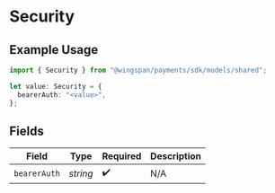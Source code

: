 # Security

## Example Usage

```typescript
import { Security } from "@wingspan/payments/sdk/models/shared";

let value: Security = {
  bearerAuth: "<value>",
};
```

## Fields

| Field              | Type               | Required           | Description        |
| ------------------ | ------------------ | ------------------ | ------------------ |
| `bearerAuth`       | *string*           | :heavy_check_mark: | N/A                |